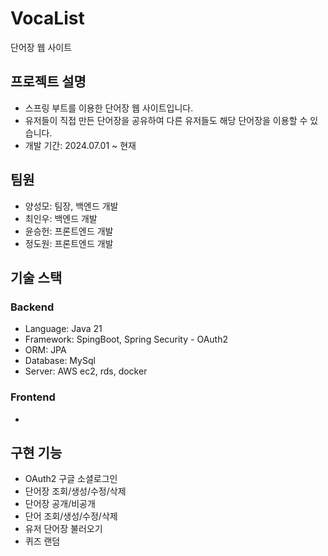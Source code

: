 # VocaList

단어장 웹 사이트

## 프로젝트 설명
- 스프링 부트를 이용한 단어장 웹 사이트입니다.
- 유저들이 직접 만든 단어장을 공유하여 다른 유저들도 해당 단어장을 이용할 수 있습니다.
- 개발 기간: 2024.07.01 ~ 현재

## 팀원
- 양성모: 팀장, 백엔드 개발
- 최인우: 백엔드 개발
- 윤승헌: 프론트엔드 개발
- 정도원: 프론트엔드 개발

## 기술 스택
  ### Backend 
  - Language: Java 21 
  - Framework: SpingBoot, Spring Security - OAuth2
  - ORM: JPA
  - Database: MySql
  - Server: AWS ec2, rds, docker

  ### Frontend
  - 


## 구현 기능
- OAuth2 구글 소셜로그인
- 단어장 조회/생성/수정/삭제
- 단어장 공개/비공개
- 단어 조회/생성/수정/삭제
- 유저 단어장 불러오기
- 퀴즈 랜덤

